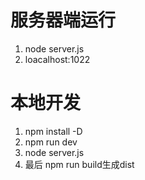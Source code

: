 # 服务器端运行
1. node server.js
2. loacalhost:1022
# 本地开发
1. npm install -D
2. npm run dev
3. node server.js
4. 最后 npm run build生成dist
